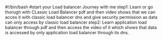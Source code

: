 #!/bin/bash
#start your Load balancer Journey with me
step1: Learn or go thorugh with CLassic Load Balancer pdf and then video shows that we can acces it with classic load balancer dns and give security permission as data can only access by classic load balancer
step2: Learn application load balancer through pdf and then access the video of it which shows that data is accessed by only application load balancer through its dns.

